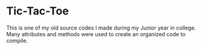 # Tic-Tac-Toe
This is one of my old source codes I made during my Junior year in college. Many attributes and methods were used to create an organized code to compile.
